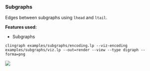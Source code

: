 ### Subgraphs


Edges between subgraphs using `lhead` and `ltail`.

**Features used:**
- Subgraphs


`clingraph examples/subgraphs/encoding.lp --viz-encoding examples/subgraphs/viz.lp --out=render --view --type digraph --forma=png`

![](default.png)
